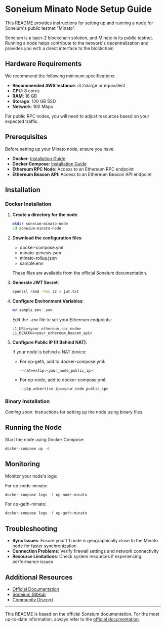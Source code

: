 # Soneium Minato Node Setup Guide

This README provides instructions for setting up and running a node for Soneium's public testnet "Minato".

Soneium is a layer-2 blockchain solution, and Minato is its public testnet. Running a node helps contribute to the network's decentralization and provides you with a direct interface to the blockchain.

## Hardware Requirements

We recommend the following minimum specifications:
- **Recommended AWS Instance**: i3.2xlarge or equivalent
- **CPU**: 8 cores
- **RAM**: 16 GB
- **Storage**: 100 GB SSD
- **Network**: 100 Mbps

For public RPC nodes, you will need to adjust resources based on your expected traffic.

## Prerequisites

Before setting up your Minato node, ensure you have:

- **Docker**: [Installation Guide](https://docs.docker.com/get-docker/)
- **Docker Compose**: [Installation Guide](https://docs.docker.com/compose/install/)
- **Ethereum RPC Node**: Access to an Ethereum RPC endpoint
- **Ethereum Beacon API**: Access to an Ethereum Beacon API endpoint

## Installation

### Docker Installation

1. **Create a directory for the node**:
   ```bash
   mkdir soneium-minato-node
   cd soneium-minato-node
   ```

2. **Download the configuration files**:
   - docker-compose.yml
   - minato-genesis.json
   - minato-rollup.json
   - sample.env

   These files are available from the official Soneium documentation.

3. **Generate JWT Secret**:
   ```bash
   openssl rand -hex 32 > jwt.txt
   ```

4. **Configure Environment Variables**:
   ```bash
   mv sample.env .env
   ```
   
   Edit the `.env` file to set your Ethereum endpoints:
   ```
   L1_URL=<your_ethereum_rpc_node>
   L1_BEACON=<your_ethereum_beacon_api>
   ```

5. **Configure Public IP (If Behind NAT)**:
   
   If your node is behind a NAT device:
   
   - For op-geth, add to docker-compose.yml:
     ```
     --nat=extip:<your_node_public_ip>
     ```
   
   - For op-node, add to docker-compose.yml:
     ```
     --p2p.advertise.ip=<your_node_public_ip>
     ```

### Binary Installation

*Coming soon*: Instructions for setting up the node using binary files.

## Running the Node

Start the node using Docker Compose:

```bash
docker-compose up -d
```

## Monitoring

Monitor your node's logs:

For op-node-minato:
```bash
docker-compose logs -f op-node-minato
```

For op-geth-minato:
```bash
docker-compose logs -f op-geth-minato
```

## Troubleshooting

- **Sync Issues**: Ensure your L1 node is geographically close to the Minato node for faster synchronization
- **Connection Problems**: Verify firewall settings and network connectivity
- **Resource Limitations**: Check system resources if experiencing performance issues

## Additional Resources

- [Official Documentation](https://docs.soneium.org/docs/builders/node)
- [Soneium GitHub](https://github.com/soneium)
- [Community Discord](https://discord.gg/soneium)

---

This README is based on the official Soneium documentation. For the most up-to-date information, always refer to the [official documentation](https://docs.soneium.org/docs/builders/node).
```